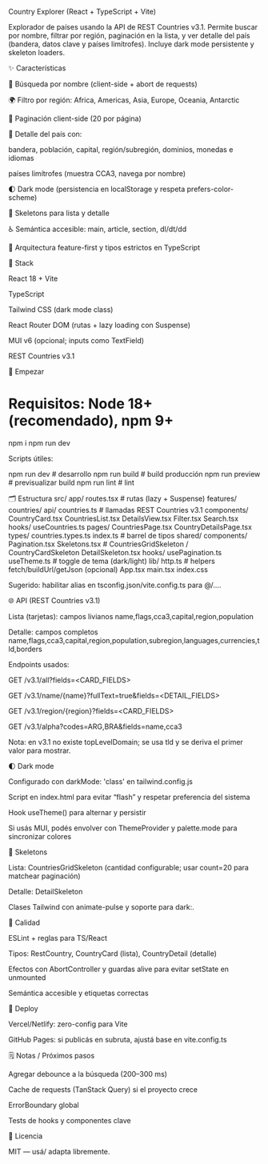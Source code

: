 Country Explorer (React + TypeScript + Vite)

Explorador de países usando la API de REST Countries v3.1. Permite buscar por nombre, filtrar por región, paginación en la lista, y ver detalle del país (bandera, datos clave y países limítrofes). Incluye dark mode persistente y skeleton loaders.

✨ Características

🔎 Búsqueda por nombre (client-side + abort de requests)

🌍 Filtro por región: Africa, Americas, Asia, Europe, Oceania, Antarctic

📄 Paginación client-side (20 por página)

🧭 Detalle del país con:

bandera, población, capital, región/subregión, dominios, monedas e idiomas

países limítrofes (muestra CCA3, navega por nombre)

🌓 Dark mode (persistencia en localStorage y respeta prefers-color-scheme)

🧱 Skeletons para lista y detalle

♿ Semántica accesible: main, article, section, dl/dt/dd

🧩 Arquitectura feature-first y tipos estrictos en TypeScript

🧰 Stack

React 18 + Vite

TypeScript

Tailwind CSS (dark mode class)

React Router DOM (rutas + lazy loading con Suspense)

MUI v6 (opcional; inputs como TextField)

REST Countries v3.1

🚀 Empezar
# Requisitos: Node 18+ (recomendado), npm 9+
npm i
npm run dev


Scripts útiles:

npm run dev        # desarrollo
npm run build      # build producción
npm run preview    # previsualizar build
npm run lint       # lint

🗂️ Estructura
src/
  app/
    routes.tsx                 # rutas (lazy + Suspense)
  features/
    countries/
      api/
        countries.ts           # llamadas REST Countries v3.1
      components/
        CountryCard.tsx
        CountriesList.tsx
        DetailsView.tsx
        Filter.tsx
        Search.tsx
      hooks/
        useCountries.ts
      pages/
        CountriesPage.tsx
        CountryDetailsPage.tsx
      types/
        countries.types.ts
        index.ts               # barrel de tipos
  shared/
    components/
      Pagination.tsx
      Skeletons.tsx            # CountriesGridSkeleton / CountryCardSkeleton
      DetailSkeleton.tsx
    hooks/
      usePagination.ts
      useTheme.ts              # toggle de tema (dark/light)
    lib/
      http.ts                  # helpers fetch/buildUrl/getJson (opcional)
  App.tsx
  main.tsx
  index.css


Sugerido: habilitar alias en tsconfig.json/vite.config.ts para @/….

🌐 API (REST Countries v3.1)

Lista (tarjetas): campos livianos
name,flags,cca3,capital,region,population

Detalle: campos completos
name,flags,cca3,capital,region,population,subregion,languages,currencies,tld,borders

Endpoints usados:

GET /v3.1/all?fields=<CARD_FIELDS>

GET /v3.1/name/{name}?fullText=true&fields=<DETAIL_FIELDS>

GET /v3.1/region/{region}?fields=<CARD_FIELDS>

GET /v3.1/alpha?codes=ARG,BRA&fields=name,cca3

Nota: en v3.1 no existe topLevelDomain; se usa tld y se deriva el primer valor para mostrar.

🌓 Dark mode

Configurado con darkMode: 'class' en tailwind.config.js

Script en index.html para evitar “flash” y respetar preferencia del sistema

Hook useTheme() para alternar y persistir

Si usás MUI, podés envolver con ThemeProvider y palette.mode para sincronizar colores

🦴 Skeletons

Lista: CountriesGridSkeleton (cantidad configurable; usar count=20 para matchear paginación)

Detalle: DetailSkeleton

Clases Tailwind con animate-pulse y soporte para dark:.

🔧 Calidad

ESLint + reglas para TS/React

Tipos: RestCountry, CountryCard (lista), CountryDetail (detalle)

Efectos con AbortController y guardas alive para evitar setState en unmounted

Semántica accesible y etiquetas correctas

🚢 Deploy

Vercel/Netlify: zero-config para Vite

GitHub Pages: si publicás en subruta, ajustá base en vite.config.ts

🗒️ Notas / Próximos pasos

Agregar debounce a la búsqueda (200–300 ms)

Cache de requests (TanStack Query) si el proyecto crece

ErrorBoundary global

Tests de hooks y componentes clave

📄 Licencia

MIT — usá/ adapta libremente.
